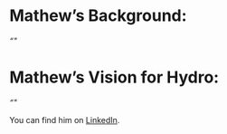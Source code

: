 # Mathew’s Background:

_“"_

# Mathew’s Vision for Hydro:

_“"_

You can find him on [LinkedIn](https://www.linkedin.com/in/mathew-george-a54111105/).
